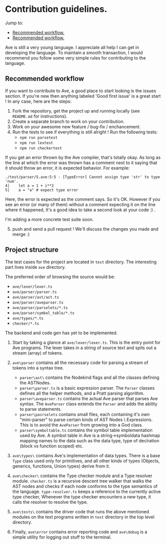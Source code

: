 # Contribution guidelines.

Jump to:

* [Recommended workflow.](#recommended-workflow)
* [Recommended workflow.](#project-structure) 

Ave is still a very young language. I appreciate all help I can get in developing the language.
To maintain a smooth transaction, I would recommend you follow some very simple rules for contributing to the language.

## Recommended workflow

If you want to contribute to Ave, a good place to start looking is the issues section. If you're new then anything labeled 'Good first issue' is a great start ! In any case, here are the steps: 

1. Fork the repository, get the project up and running locally (see `README.md` for instructions).
2. Create a separate branch to work on your contribution.
3. Work on your awesome new feature / bug-fix / enchancement.
4. Run the tests to see if everything is still alright ! Run the following tests:
    * `npm run parsetest`
    * `npm run lextest`
    * `npm run checkertest`

If you get an error thrown by the Ave compiler, that's totally okay. As long as the line at which the error was thrown has a comment next to it saying that it should throw an error, it is expected behavior. For example:

```
./test/parser/5.ave:5:5 - [TypeError] Cannot assign type 'str' to type 'num'.
4|    let a = 1 + i**2
5|    a = "a" # expect type error
```

Here, the error is expected as the comment says. So it's OK. However if you see an error (or many of them) without a comment expecting it on the line where it happened, It's a good idea to take a second look at your code :) .

I'm adding a more concrete test suite soon. 

5. push and send a pull request ! We'll discuss the changes you made and merge :)

## Project structure

The test cases for the project are located in `test` directory.
The interesting part lives inside `ave` directory. 

The preferred order of browsing the source would be:

* `ave/lexer/lexer.ts`
* `ave/parser/parser.ts`
* `ave/parser/ast/ast.ts`
* `ave/parser/aveparser.ts`
* `ave/parser/parselets/*.ts`
* `ave/parser/symbol_table/*.ts`
* `ave/types/*.ts`
* `checker/*.ts`


The backend and code gen has yet to be implemented.


1. Start by taking a glance at `ave/lexer/lexer.ts`. This is the entry point for Ave programs. The lexer takes in a string of source text and spits out a stream (array) of tokens. 

2. `ave\parser` contains all the necessary code for parsing a stream of tokens into a syntax tree.
    * `parser\ast\` contains the Nodekind flags and all the classes defining the ASTNodes. 
    * `parser\parser.ts` is a basic expression parser. The `Parser` classes defines all the helper methods, and a Pratt parsing algorithm.
    * `parser\aveparser.ts` contains the actual Ave parser that parses Ave syntax. The `AveParser` class extends the `Parser` and adds the ability to parse statements.
    * `parser\pasrselets` contains small files, each containing it's own "mini-parser" to parse certain kinds of AST Nodes \ Expressions. This is to avoid the `AveParser` from growing into a God class.
    * `parser\symboltable.ts` contains the symbol table implementation used by Ave. A symbol table in Ave is a string->symboldata hashmap mapping names to the data such as the data type, type of declration (block vs function scoped) etc.

3. `ave\types\` contains Ave's implementation of data types. There is a base `Type` class used only for primitives, and all other kinds of types (Objects, generics, functions, Union types) derive from it. 

4. `ave\checker\` contains the Type checker module and a Type resolver module. `checker.ts` is a recursive descent tree walker that walks the AST nodes and checks if each node conforms to the type semantics of the language. `type-resolver.ts` keeps a reference to the currently active type checker, Whenever the type checker encounters a new type, it calls the resolver to resolve the type.

5. `ave\tests\` contains the driver code that runs the above mentioned modules on the test programs written in `test` directory in the top level directory.

6. Finally, `ave\error` contains error reporting code and `ave\debug` is a simple utility for logging out stuff to the terminal.